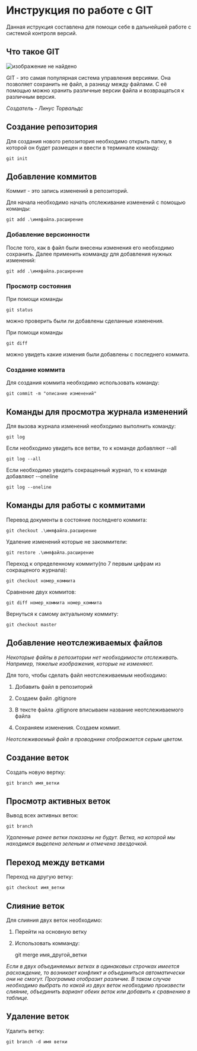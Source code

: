 # **Инструкция по работе с GIT**

Данная иструкция составлена для помощи себе в дальнейшей работе с системой контроля версий.

## Что такое GIT

![изображение не найдено](GIT2.JPG)

GIT - это самая популярная система управления версиями. Она позволяет сохранить не файл, а разницу между файлами. С её помощью можно хранить различные версии файла и возвращаться к различным версия.

*Создатель - Линус Торвальдс*

## Создание репозитория

Для создания нового репозитория необходимо открыть папку, в которой он будет размещен и ввести в терминале команду:

    git init

## Добавление коммитов

Коммит - это запись изменений в репозиторий. 

Для начала необходимо начать отслеживание изменений с помощью команды:

    git add .\имяфайла.расширение

### Добавление версионности

После того, как в файл были внесены изменения его необходимо сохранить. Далее применить комманду для добавления нужных изменений:

    git add .\имяфайла.расширение

### Просмотр состояния
При помощи команды

    git status

можно проверить были ли добавлены сделанные изменения.

При помощи команды 

    git diff

можно увидеть какие измения были добавлены с последнего коммита.

### Создание коммита

Для создания коммита необходимо использовать команду:

    git commit -m "описание изменений"


## Команды для просмотра журнала изменений

Для вызова журнала изменений необходимо выполнить команду:

    git log 

Если необходимо увидеть все ветви, то к  команде добавляют --all

    git log --all

Если необходимо увидеть сокращенный журнал, то к команде добавляют --oneline

    git log --oneline

## Команды для работы с коммитами

Перевод документы в состояние последнего коммита:

    git checkout .\имяфайла.расширение

Удаление изменений которые не закоммители:

    git restore .\имяфайла.расширение

Переход к определенному коммиту(по 7 первым цифрам из сокращеного журнала):

    git checkout номер_коммита

Сравнение двух коммитов:

    git diff номер_коммита номер_коммита

Вернуться к самому актуальному коммиту:

    git checkout master

## Добавление неотслеживаемых файлов

*Некоторые файлы в репозитории нет необходимости отслеживать. Например, тяжелые изображения, которые не изменяют.*

Для того, чтобы сделать файл неотслеживаемым необходимо:

1. Добавить файл в репозиторий

2. Создаем файл .gitignore

3. В тексте файла .gitignore вписываем название неотслеживаемого файла

4. Сохраняем изменения. Создаем коммит. 

*Неотслеживаемый файл в проводнике отображается серым цветом.*
 
## Создание веток

Создать новую вертку:

    git branch имя_ветки


## Просмотр активных веток

Вывод всех активных веток:

    git branch

*Удаленные ранее ветки показаны не будут. 
Ветка, на которой мы находимся выделена зеленым и отмечена звездочкой.*

## Переход между ветками

Переход на другую ветку:

    git checkout имя_ветки

## Слияние веток

Для слияния двух веток необходимо:

1. Перейти на основную ветку
2. Использовать комманду:
   
    git merge имя_другой_ветки

*Если в двух объединяемых ветках в одинаковых строчках имеется расхождение, то возникает конфликт и объединиться автоматически они не смогут. Программа отобразит различие.
В таком случае необходимо выбрать по какой из двух веток необходимо произвести слияние, объединить вариант обеих веток или добавить к сравнению в таблице.*

## Удаление веток

Удалить ветку:

    git branch -d имя ветки
